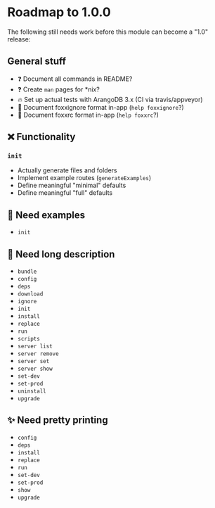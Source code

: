 # Roadmap to 1.0.0

The following still needs work before this module can become a "1.0" release:

## General stuff

* :question: Document all commands in README?
* :question: Create `man` pages for \*nix?
* :fire: Set up actual tests with ArangoDB 3.x (CI via travis/appveyor)
* :book: Document foxxignore format in-app (`help foxxignore`?)
* :book: Document foxxrc format in-app (`help foxxrc`?)

## :x: Functionality

### `init`

* Actually generate files and folders
* Implement example routes (`generateExamples`)
* Define meaningful "minimal" defaults
* Define meaningful "full" defaults

## :book: Need examples

* `init`

## :book: Need long description

* `bundle`
* `config`
* `deps`
* `download`
* `ignore`
* `init`
* `install`
* `replace`
* `run`
* `scripts`
* `server list`
* `server remove`
* `server set`
* `server show`
* `set-dev`
* `set-prod`
* `uninstall`
* `upgrade`

## :sparkles: Need pretty printing

* `config`
* `deps`
* `install`
* `replace`
* `run`
* `set-dev`
* `set-prod`
* `show`
* `upgrade`
